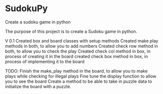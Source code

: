 # SudokuPy
Create a sudoku game in python

The purpose of this project is to create a Sudoku game in python.

V 0.1
Created box and board classes with setup methods
Created make play methods in both, to allow you to add numbers
Created check row method in both, to allow you to check the play
Created check col method in box, in process of creating it in the board
created check box method in box, in process of implementing it to the board


TODO:
Finish the make_play method in the board, to allow you to make plays while checking for illegal plays
Fine tune the display function to allow you to see the board
Create a method to be able to take in puzzle data to initialize the board with a puzzle.
